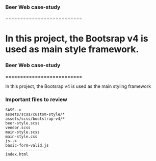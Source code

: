 
### Beer Web case-study
==========================

In this project, the Bootsrap v4 is used as main style framework.
=======

### Beer Web case-study
==========================


In this project, the Bootsrap v4 is used as the main styling framework


### Important files to review
```
SASS-->
assets/scss/custom-style/*
assets/scss/bootstrap-v4/*
beer-style.scss
vendor.scss
main-style.scss
main-style.css
js-->
basic-form-valid.js
-----------------
index.html
```


